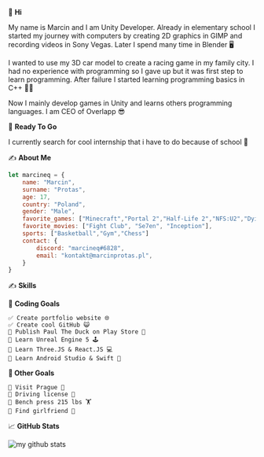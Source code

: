 👋 **Hi**

My name is Marcin and I am Unity Developer. Already in elementary school I started my journey with computers by creating 2D graphics in GIMP and recording videos in Sony Vegas. Later I spend many time in Blender 🖥️

I wanted to use my 3D car model to create a racing game in my family city. I had no experience with programming so I gave up but it was first step to learn programming. After failure I started learning programming basics in C++ 👨‍💻 

Now I mainly develop games in Unity and learns others programming languages. I am CEO of Overlapp 😎

💼 **Ready To Go**

I currently search for cool internship that i have to do because of school 🏫

✍️ **About Me**

```javascript
let marcineq = {
    name: "Marcin",
    surname: "Protas",
    age: 17,
    country: "Poland",
    gender: "Male", 
    favorite_games: ["Minecraft","Portal 2","Half-Life 2","NFS:U2","Dying Light","Witcher 3","We Were Here"],
    favorite_movies: ["Fight Club", "Se7en", "Inception"],
    sports: ["Basketball","Gym","Chess"]
    contact: {
        discord: "marcineq#6828",
        email: "kontakt@marcinprotas.pl",
    }
}
```

✍️ **Skills**

🎯 **Coding Goals**

```text
✅ Create portfolio website 🌐
✅ Create cool GitHub 😺
🔲 Publish Paul The Duck on Play Store 🦆
🔲 Learn Unreal Engine 5 🕹️
🔲 Learn Three.JS & React.JS 💻
🔲 Learn Android Studio & Swift 📱
```

 **🎯 Other Goals**
 
 ```text
🔲 Visit Prague 🏰
🔲 Driving license 🚗
🔲 Bench press 215 lbs 🏋
🔲 Find girlfriend 💖
```

📈 **GitHub Stats**

<img style src="https://github-readme-stats.vercel.app/api?username=marcineqr&show_icons=true&theme=algolia" alt="my github stats" /></div>
